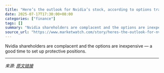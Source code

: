 ```yaml
---
title: "Here’s the outlook for Nvidia’s stock, according to options traders"
date: 2025-07-17T17:30:00+08:00
categories: ["finance"]
tags: []
summary: "Nvidia shareholders are complacent and the options are inexpensive — a good time to set up protective positions."
source_url: "https://www.marketwatch.com/story/heres-the-outlook-for-nvidias-stock-according-to-options-traders-90ed5f60?mod=mw_rss_topstories"
---
```


Nvidia shareholders are complacent and the options are inexpensive — a good time to set up protective positions.

---

*来源: [原文链接](https://www.marketwatch.com/story/heres-the-outlook-for-nvidias-stock-according-to-options-traders-90ed5f60?mod=mw_rss_topstories)*
